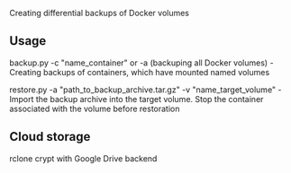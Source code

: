 Creating differential backups of Docker volumes

## Usage

backup.py -c "name_container" or -a (backuping all Docker volumes) - Creating backups of containers, which have mounted named volumes

restore.py -a "path_to_backup_archive.tar.gz" -v "name_target_volume" - Import the backup archive into the target volume. Stop the container associated with the volume before restoration

## Cloud storage
rclone crypt with Google Drive backend